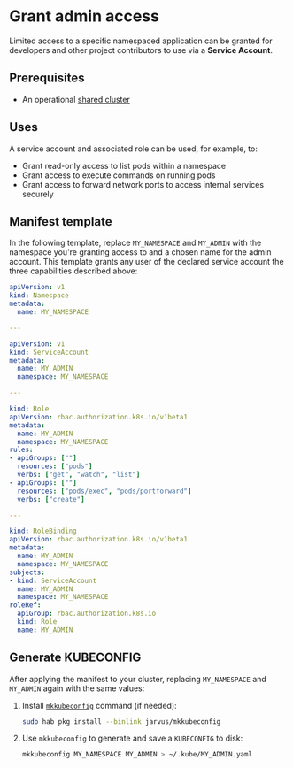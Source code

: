 # Grant admin access

Limited access to a specific namespaced application can be granted for developers and other project contributors to use via a **Service Account**.

## Prerequisites

- An operational [shared cluster](./create-cluster.md)

## Uses

A service account and associated role can be used, for example, to:

- Grant read-only access to list pods within a namespace
- Grant access to execute commands on running pods
- Grant access to forward network ports to access internal services securely

## Manifest template

In the following template, replace `MY_NAMESPACE` and `MY_ADMIN` with the namespace you're granting access to and a chosen name for the admin account. This template grants any user of the declared service account the three capabilities described above:

```yaml
apiVersion: v1
kind: Namespace
metadata:
  name: MY_NAMESPACE

---

apiVersion: v1
kind: ServiceAccount
metadata:
  name: MY_ADMIN
  namespace: MY_NAMESPACE

---

kind: Role
apiVersion: rbac.authorization.k8s.io/v1beta1
metadata:
  name: MY_ADMIN
  namespace: MY_NAMESPACE
rules:
- apiGroups: [""]
  resources: ["pods"]
  verbs: ["get", "watch", "list"]
- apiGroups: [""]
  resources: ["pods/exec", "pods/portforward"]
  verbs: ["create"]

---

kind: RoleBinding
apiVersion: rbac.authorization.k8s.io/v1beta1
metadata:
  name: MY_ADMIN
  namespace: MY_NAMESPACE
subjects:
- kind: ServiceAccount
  name: MY_ADMIN
  namespace: MY_NAMESPACE
roleRef:
  apiGroup: rbac.authorization.k8s.io
  kind: Role
  name: MY_ADMIN
```

## Generate KUBECONFIG

After applying the manifest to your cluster, replacing `MY_NAMESPACE` and `MY_ADMIN` again with the same values:

1. Install [`mkkubeconfig`](https://github.com/JarvusInnovations/mkkubeconfig) command (if needed):

    ```bash
    sudo hab pkg install --binlink jarvus/mkkubeconfig
    ```

2. Use `mkkubeconfig` to generate and save a `KUBECONFIG` to disk:

    ```bash
    mkkubeconfig MY_NAMESPACE MY_ADMIN > ~/.kube/MY_ADMIN.yaml
    ```
